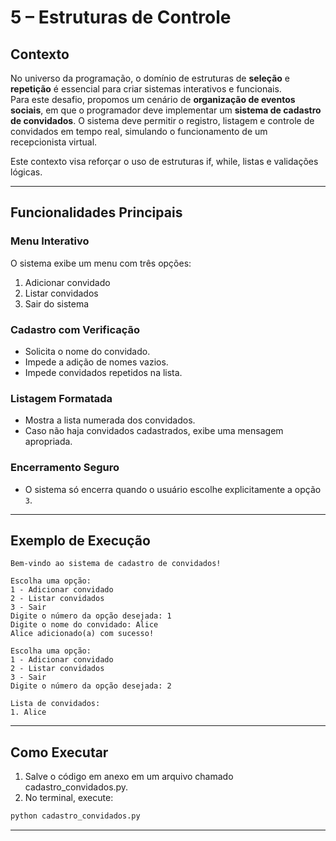 
# 5 – Estruturas de Controle

## Contexto 

No universo da programação, o domínio de estruturas de **seleção** e **repetição** é essencial para criar sistemas interativos e funcionais.  
Para este desafio, propomos um cenário de **organização de eventos sociais**, em que o programador deve implementar um **sistema de cadastro de convidados**. O sistema deve permitir o registro, listagem e controle de convidados em tempo real, simulando o funcionamento de um recepcionista virtual.

Este contexto visa reforçar o uso de estruturas if, while, listas e validações lógicas.

---

## Funcionalidades Principais

### Menu Interativo

O sistema exibe um menu com três opções:
1. Adicionar convidado
2. Listar convidados
3. Sair do sistema

### Cadastro com Verificação

- Solicita o nome do convidado.
- Impede a adição de nomes vazios.
- Impede convidados repetidos na lista.

### Listagem Formatada

- Mostra a lista numerada dos convidados.
- Caso não haja convidados cadastrados, exibe uma mensagem apropriada.

### Encerramento Seguro

- O sistema só encerra quando o usuário escolhe explicitamente a opção `3`.

---

## Exemplo de Execução

```plaintext
Bem-vindo ao sistema de cadastro de convidados!

Escolha uma opção:
1 - Adicionar convidado
2 - Listar convidados
3 - Sair
Digite o número da opção desejada: 1
Digite o nome do convidado: Alice
Alice adicionado(a) com sucesso!

Escolha uma opção:
1 - Adicionar convidado
2 - Listar convidados
3 - Sair
Digite o número da opção desejada: 2

Lista de convidados:
1. Alice
```

---

## Como Executar

1. Salve o código em anexo em um arquivo chamado cadastro_convidados.py.
3. No terminal, execute:

```bash
python cadastro_convidados.py
```

---

